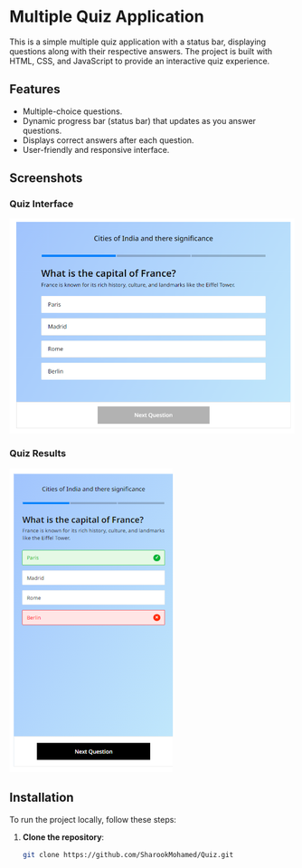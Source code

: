 # Multiple Quiz Application

This is a simple multiple quiz application with a status bar, displaying questions along with their respective answers. The project is built with HTML, CSS, and JavaScript to provide an interactive quiz experience.

## Features

- Multiple-choice questions.
- Dynamic progress bar (status bar) that updates as you answer questions.
- Displays correct answers after each question.
- User-friendly and responsive interface.


## Screenshots

### Quiz Interface
![Poll Interface](https://github.com/SharookMohamed/Quiz/blob/master/quiz-img1)


### Quiz Results
![Poll Results](https://github.com/SharookMohamed/Quiz/blob/master/quiz-img2)


## Installation

To run the project locally, follow these steps:

1. **Clone the repository**:
   ```bash
   git clone https://github.com/SharookMohamed/Quiz.git
